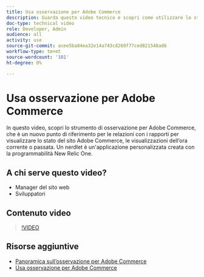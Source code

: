 ```yaml
---
title: Usa osservazione per Adobe Commerce
description: Guarda questo video tecnico e scopri come utilizzare lo strumento di osservazione per Adobe Commerce.
doc-type: technical video
role: Developer, Admin
audience: all
activity: use
source-git-commit: acee5ba84ea32e14a743cd269f77ced821548ad6
workflow-type: tm+mt
source-wordcount: '101'
ht-degree: 0%

---
```


# Usa osservazione per Adobe Commerce

In questo video, scopri lo strumento di osservazione per Adobe Commerce, che è un nuovo punto di riferimento per le relazioni con i rapporti per visualizzare lo stato del sito Adobe Commerce, le visualizzazioni dell’ora corrente o passata. Un nerdlet è un&#39;applicazione personalizzata creata con la programmabilità New Relic One.

## A chi serve questo video?

- Manager del sito web
- Sviluppatori

## Contenuto video

>[!VIDEO](https://video.tv.adobe.com/v/344444?quality=12&learn=on)

## Risorse aggiuntive

- [Panoramica sull’osservazione per Adobe Commerce](https://support.magento.com/hc/en-us/articles/4406549696781)
- [Usa osservazione per Adobe Commerce](https://support.magento.com/hc/en-us/articles/4402379845901-Use-Observation-for-Adobe-Commerce)
